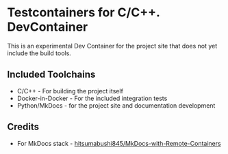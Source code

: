 # Testcontainers for C/C++. DevContainer

This is an experimental Dev Container for the project site that
does not yet include the build tools.

## Included Toolchains

- C/C++ -  For building the project itself
- Docker-in-Docker - For the included integration tests
- Python/MkDocs - for the project site and documentation development


## Credits

- For MkDocs stack - [hitsumabushi845/MkDocs-with-Remote-Containers](https://github.com/hitsumabushi845/MkDocs-with-Remote-Containers)
